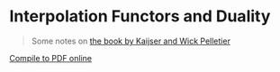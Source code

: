 # Interpolation Functors and Duality

> Some notes on [the book by Kaijser and Wick Pelletier](https://zbmath.org/0613.46062)

[Compile to PDF online](https://texlive2020.latexonline.cc/compile?git=https%3A%2F%2Fgithub.com%2FMatthewDaws%2FMathematics&target=InterpolationDuality%2Fintdual.tex&command=pdflatex)
